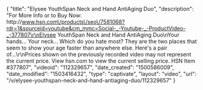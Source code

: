 {
    "title": "Elysee YouthSpan Neck and Hand AntiAging Duo",
    "description": "For More Info or to Buy Now: http:\/\/www.hsn.com\/products\/seo\/7581068?rdr=1&sourceid=youtube&cm_mmc=Social-_-Youtube-_-ProductVideo-_-377807\r\nElysee YouthSpan Neck and Hand AntiAging Duo\nYour hands... Your neck... Which do you hate most? They are the two places that seem to show your age faster than anywhere else. Here's a pair of...\r\nPrices shown on the previously recorded video may not represent the current price.  View hsn.com to view the current selling price. HSN Item #377807",
    "videoid": "112329657",
    "date_created": "1500586009",
    "date_modified": "1503416432",
    "type": "captivate",
    "layout": "video",
    "url": "\/v\/elysee-youthspan-neck-and-hand-antiaging-duo\/112329657"
}